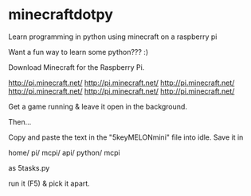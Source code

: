 minecraftdotpy
==============

Learn programming in python using minecraft on a raspberry pi

Want a fun way to learn some python??? :)

Download Minecraft for the Raspberry Pi.

http://pi.minecraft.net/
http://pi.minecraft.net/
http://pi.minecraft.net/
http://pi.minecraft.net/
http://pi.minecraft.net/
http://pi.minecraft.net/

Get a game running & leave it open in the background.

Then...

Copy and paste the text in the "5keyMELONmini" file into idle.
Save it in 

home/
pi/
mcpi/
api/
python/
mcpi

as 5tasks.py

run it (F5) & pick it apart.

